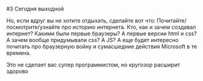 #3 Сегодня выходной

Но, если вдруг вы не хотите отдыхать, сделайте вот что: 
Почитайте/посмотрите/узнайте про историю интернета. 
Кто, как и зачем создавал интернет? Какими были первые браузеры? А первые версии html и css? А зачем вообще придумывали css? А JS? А еще будет интересно почитать про браузерную войну и сумасшедние действия Microsoft в те времена. 

Это не сделает вас супер программистом, но кругозор расширит здорово
